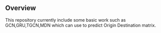 ## Overview
This repository currently include some basic work such as GCN,GRU,TGCN,MDN which can use to predict Origin Destination matrix.